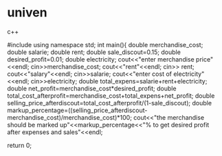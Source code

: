# univen
c++
 
 #include <iostream>
 using namespace std;
 int main(){
    double merchandise_cost;
    double salarie;
    double rent;
    double sale_discout=0.15;
    double desired_profit=0.01;
    double electricity;
    cout<<"enter merchandise price"<<endl;
    cin>>merchandise_cost;
    cout<<"rent"<<endl;
    cin>> rent;
    cout<<"salary"<<endl;
    cin>>salarie;
    cout<<"enter cost of electricity"<<endl;
    cin>>electricity;
    double total_expens=salarie+rent+electricity;
    double net_profit=merchandise_cost*desired_profit;
    double total_cost_afterprofit=merchandise_cost+total_expens+net_profit;
    double selling_price_afterdiscout=total_cost_afterprofit/(1-sale_discout);
    double markup_percentage=((selling_price_afterdiscout-merchandise_cost)/merchandise_cost)*100;
    cout<<"the merchandise should be marked up"<<markup_percentage<<"% to get desired profit after expenses and sales"<<endl;

return 0;
